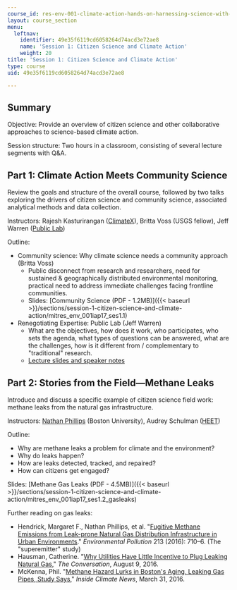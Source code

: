 ```yaml
---
course_id: res-env-001-climate-action-hands-on-harnessing-science-with-communities-to-cut-carbon-january-iap-2017
layout: course_section
menu:
  leftnav:
    identifier: 49e35f6119cd6058264d74acd3e72ae8
    name: 'Session 1: Citizen Science and Climate Action'
    weight: 20
title: 'Session 1: Citizen Science and Climate Action'
type: course
uid: 49e35f6119cd6058264d74acd3e72ae8

---
```


Summary
-------

Objective: Provide an overview of citizen science and other collaborative approaches to science-based climate action.

Session structure: Two hours in a classroom, consisting of several lecture segments with Q&A.

Part 1: Climate Action Meets Community Science
----------------------------------------------

Review the goals and structure of the overall course, followed by two talks exploring the drivers of citizen science and community science, associated analytical methods and data collection.

Instructors: Rajesh Kasturirangan ([ClimateX](https://climatex.mit.edu/)), Britta Voss (USGS fellow), Jeff Warren ([Public Lab](https://publiclab.org/))

Outline:

*   Community science: Why climate science needs a community approach (Britta Voss)
    *   Public disconnect from research and researchers, need for sustained & geographically distributed environmental monitoring, practical need to address immediate challenges facing frontline communities.
    *   Slides: [Community Science (PDF - 1.2MB)]({{< baseurl >}}/sections/session-1-citizen-science-and-climate-action/mitres_env_001iap17_ses1.1)
*   Renegotiating Expertise: Public Lab (Jeff Warren)
    *   What are the objectives, how does it work, who participates, who sets the agenda, what types of questions can be answered, what are the challenges, how is it different from / complementary to "traditional" research.
    *   [Lecture slides and speaker notes](https://publiclab.org/notes/warren/01-18-2017/renegotiating-expertise-a-talk-at-climatex-mit)

Part 2: Stories from the Field—Methane Leaks
--------------------------------------------

Introduce and discuss a specific example of citizen science field work: methane leaks from the natural gas infrastructure.

Instructors: [Nathan Phillips](https://www.bu.edu/earth/people/faculty/nathan-phillips/) (Boston University), Audrey Schulman ([HEET](https://www.heetma.org/))

Outline:

*   Why are methane leaks a problem for climate and the environment?
*   Why do leaks happen?
*   How are leaks detected, tracked, and repaired?
*   How can citizens get engaged?

Slides: [Methane Gas Leaks (PDF - 4.5MB)]({{< baseurl >}}/sections/session-1-citizen-science-and-climate-action/mitres_env_001iap17_ses1.2_gasleaks)

Further reading on gas leaks:

*   Hendrick, Margaret F., Nathan Phillips, et al. "[Fugitive Methane Emissions from Leak-prone Natural Gas Distribution Infrastructure in Urban Environments](https://doi.org/10.1016/j.envpol.2016.01.094)." _Environmental Pollution_ 213 (2016): 710–6. (The "superemitter" study)
*   Hausman, Catherine. "[Why Utilities Have Little Incentive to Plug Leaking Natural Gas](https://theconversation.com/why-utilities-have-little-incentive-to-plug-leaking-natural-gas-63092)," _The Conversation_, August 9, 2016.
*   McKenna, Phil. "[Methane Hazard Lurks in Boston's Aging, Leaking Gas Pipes, Study Says](https://insideclimatenews.org/news/30032016/boston-natural-gas-pipelines-leaking-methane-climate-change-explosion)," _Inside Climate News_, March 31, 2016.